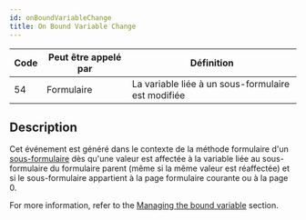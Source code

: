 ```yaml
---
id: onBoundVariableChange
title: On Bound Variable Change
---
```


| Code | Peut être appelé par | Définition                                         |
| ---- | -------------------- | -------------------------------------------------- |
| 54   | Formulaire           | La variable liée à un sous-formulaire est modifiée |


## Description

Cet événement est généré dans le contexte de la méthode formulaire d'un [sous-formulaire](FormObjects/subform_overview.md) dès qu'une valeur est affectée à la variable liée au sous-formulaire du formulaire parent (même si la même valeur est réaffectée) et si le sous-formulaire appartient à la page formulaire courante ou à la page 0.

For more information, refer to the [Managing the bound variable](FormObjects/subform_overview.md#using-the-bound-variable-or-expression) section.